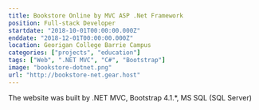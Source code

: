 ```yaml
---
title: Bookstore Online by MVC ASP .Net Framework
position: Full-stack Developer
startdate: "2018-10-01T00:00:00.000Z"
enddate: "2018-12-01T00:00:00.000Z"
location: Georigan College Barrie Campus
categories: ["projects", "education"]
tags: ["Web", ".NET MVC", "C#", "Bootstrap"]
image: "bookstore-dotnet.png"
url: "http://bookstore-net.gear.host"
---
```


The website was built by .NET MVC, Bootstrap 4.1.*, MS SQL (SQL Server)